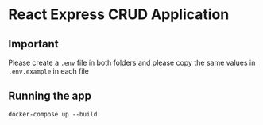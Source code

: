 # React Express CRUD Application

## Important 
Please create a `.env` file in both folders and please copy the same values in `.env.example` in each file

## Running the app

```
docker-compose up --build
```

